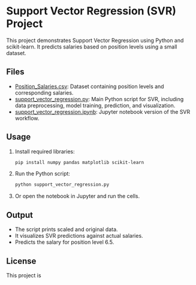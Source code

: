 # Support Vector Regression (SVR) Project

This project demonstrates Support Vector Regression using Python and scikit-learn. It predicts salaries based on position levels using a small dataset.

## Files

- [Position_Salaries.csv](Position_Salaries.csv): Dataset containing position levels and corresponding salaries.
- [support_vector_regression.py](support_vector_regression.py): Main Python script for SVR, including data preprocessing, model training, prediction, and visualization.
- [support_vector_regression.ipynb](support_vector_regression.ipynb): Jupyter notebook version of the SVR workflow.

## Usage

1. Install required libraries:
    ```sh
    pip install numpy pandas matplotlib scikit-learn
    ```
2. Run the Python script:
    ```sh
    python support_vector_regression.py
    ```
3. Or open the notebook in Jupyter and run the cells.

## Output

- The script prints scaled and original data.
- It visualizes SVR predictions against actual salaries.
- Predicts the salary for position level 6.5.

## License

This project is
